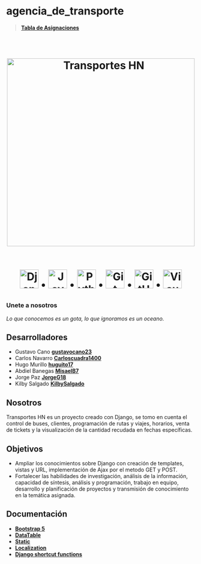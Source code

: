 # agencia_de_transporte
> **[Tabla de Asignaciones](https://github.com/Team-2-Negocios-Web/agencia_de_transporte/projects/1)** 

<h1 align="center">
  <br>
  <a href="https://github.com/Team-2-Negocios-Web/agencia_de_transporte/"><img src="https://i.pinimg.com/originals/b2/49/84/b24984afb5d06974a0b73118f803284a.jpg" alt="Transportes HN" width="500"></a>
  <br>
  <br>
  <p align="center">
  <a href="#"><img src="https://server.neunapp.com/media/categoria_blog/django.jpg" alt="Django" width="50"></a> •
  <a href="#"><img src="https://upload.wikimedia.org/wikipedia/commons/6/6a/JavaScript-logo.png" alt="JavaScript" width="50"></a> •
  <a href="#"><img src="https://upload.wikimedia.org/wikipedia/commons/thumb/c/c3/Python-logo-notext.svg/2048px-Python-logo-notext.svg.png" alt="Python" width="50"></a> •
  <a href="#"><img src="https://iconape.com/wp-content/png_logo_vector/git-icon.png" alt="Git" width="50"></a> •
  <a href="#"><img src="https://cdn2.downdetector.com/static/uploads/logo/github.logo.png" alt="GitHub" width="50"></a> •
  <a href="#"><img src="https://www.returngis.net/wp-content/uploads/2015/11/VS-Code.png" alt="Visual Code" width="50"></a>
</p>
</h1>

### Unete a nosotros
 _Lo que conocemos es un gota, lo que ignoramos es un oceano._
<br>

  ## Desarrolladores
 - Gustavo Cano **[gustavocano23](https://github.com/gustavocano23)**
 - Carlos Navarro **[Carloscuadra1400](https://github.com/Carloscuadra1400)**
 - Hugo Murillo **[huguito17](https://github.com/huguito17)**
 - Abdiel Banegas **[MisaelB7](https://github.com/MisaelB7)**
 - Jorge Paz **[JorgeG18](https://github.com/JorgeG18)**
 - Kilby Salgado **[KilbySalgado](https://github.com/KilbySalgado)**
<a>

## Nosotros
Transportes HN es un proyecto creado con Django, se tomo en cuenta el control de buses, clientes, programación de rutas y viajes, horarios, venta de tickets y la visualización de la cantidad recudada en fechas específicas.

  ## Objetivos
  - Ampliar los conocimientos sobre Django con creación de templates, vistas y URL, implementación de Ajax por el metodo GET y POST. 
  - Fortalecer las habilidades de investigación, análisis de la información, capacidad de síntesis, análisis y programación, trabajo en equipo, desarrollo y planificación de proyectos y transmisión de conocimiento en la temática asignada.
  
  ## Documentación
- **[Bootstrap 5](https://getbootstrap.com/docs/5.0/getting-started/introduction/)**
- **[DataTable](https://datatables.net/examples/styling/bootstrap5.html)**
- **[Static](https://docs.djangoproject.com/en/3.2/howto/static-files/)**
- **[Localization](https://docs.djangoproject.com/en/3.2/topics/i18n/)**
- **[Django shortcut functions](https://docs.djangoproject.com/en/3.2/topics/http/shortcuts/)**
